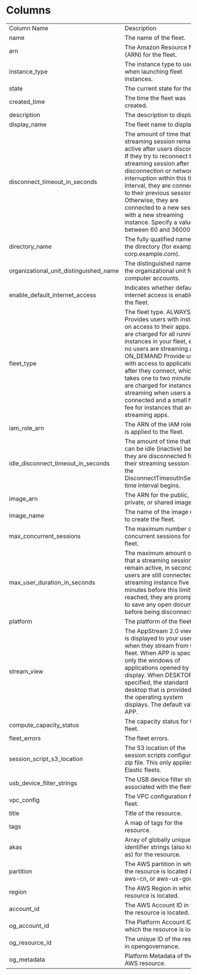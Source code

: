 # Columns  

<table>
	<tr><td>Column Name</td><td>Description</td></tr>
	<tr><td>name</td><td>The name of the fleet.</td></tr>
	<tr><td>arn</td><td>The Amazon Resource Name (ARN) for the fleet.</td></tr>
	<tr><td>instance_type</td><td>The instance type to use when launching fleet instances.</td></tr>
	<tr><td>state</td><td>The current state for the fleet.</td></tr>
	<tr><td>created_time</td><td>The time the fleet was created.</td></tr>
	<tr><td>description</td><td>The description to display.</td></tr>
	<tr><td>display_name</td><td>The fleet name to display.</td></tr>
	<tr><td>disconnect_timeout_in_seconds</td><td>The amount of time that a streaming session remains active after users disconnect. If they try to reconnect to the streaming session after a disconnection or network interruption within this time interval, they are connected to their previous session. Otherwise, they are connected to a new session with a new streaming instance. Specify a value between 60 and 360000.</td></tr>
	<tr><td>directory_name</td><td>The fully qualified name of the directory (for example, corp.example.com).</td></tr>
	<tr><td>organizational_unit_distinguished_name</td><td>The distinguished name of the organizational unit for computer accounts.</td></tr>
	<tr><td>enable_default_internet_access</td><td>Indicates whether default internet access is enabled for the fleet.</td></tr>
	<tr><td>fleet_type</td><td>The fleet type. ALWAYS_ON Provides users with instant-on access to their apps. You are charged for all running instances in your fleet, even if no users are streaming apps. ON_DEMAND Provide users with access to applications after they connect, which takes one to two minutes. You are charged for instance streaming when users are connected and a small hourly fee for instances that are not streaming apps.</td></tr>
	<tr><td>iam_role_arn</td><td>The ARN of the IAM role that is applied to the fleet.</td></tr>
	<tr><td>idle_disconnect_timeout_in_seconds</td><td>The amount of time that users can be idle (inactive) before they are disconnected from their streaming session and the DisconnectTimeoutInSeconds time interval begins.</td></tr>
	<tr><td>image_arn</td><td>The ARN for the public, private, or shared image.</td></tr>
	<tr><td>image_name</td><td>The name of the image used to create the fleet.</td></tr>
	<tr><td>max_concurrent_sessions</td><td>The maximum number of concurrent sessions for the fleet.</td></tr>
	<tr><td>max_user_duration_in_seconds</td><td>The maximum amount of time that a streaming session can remain active, in seconds. If users are still connected to a streaming instance five minutes before this limit is reached, they are prompted to save any open documents before being disconnected.</td></tr>
	<tr><td>platform</td><td>The platform of the fleet.</td></tr>
	<tr><td>stream_view</td><td>The AppStream 2.0 view that is displayed to your users when they stream from the fleet. When APP is specified, only the windows of applications opened by users display. When DESKTOP is specified, the standard desktop that is provided by the operating system displays. The default value is APP.</td></tr>
	<tr><td>compute_capacity_status</td><td>The capacity status for the fleet.</td></tr>
	<tr><td>fleet_errors</td><td>The fleet errors.</td></tr>
	<tr><td>session_script_s3_location</td><td>The S3 location of the session scripts configuration zip file. This only applies to Elastic fleets.</td></tr>
	<tr><td>usb_device_filter_strings</td><td>The USB device filter strings associated with the fleet.</td></tr>
	<tr><td>vpc_config</td><td>The VPC configuration for the fleet.</td></tr>
	<tr><td>title</td><td>Title of the resource.</td></tr>
	<tr><td>tags</td><td>A map of tags for the resource.</td></tr>
	<tr><td>akas</td><td>Array of globally unique identifier strings (also known as) for the resource.</td></tr>
	<tr><td>partition</td><td>The AWS partition in which the resource is located (aws, aws-cn, or aws-us-gov).</td></tr>
	<tr><td>region</td><td>The AWS Region in which the resource is located.</td></tr>
	<tr><td>account_id</td><td>The AWS Account ID in which the resource is located.</td></tr>
	<tr><td>og_account_id</td><td>The Platform Account ID in which the resource is located.</td></tr>
	<tr><td>og_resource_id</td><td>The unique ID of the resource in opengovernance.</td></tr>
	<tr><td>og_metadata</td><td>Platform Metadata of the AWS resource.</td></tr>
</table>